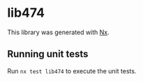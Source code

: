 # lib474

This library was generated with [Nx](https://nx.dev).

## Running unit tests

Run `nx test lib474` to execute the unit tests.

